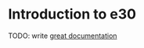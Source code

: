 # Introduction to e30

TODO: write [great documentation](http://jacobian.org/writing/what-to-write/)
